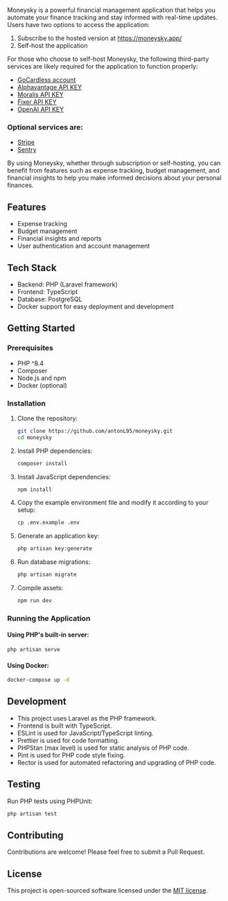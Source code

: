 Moneysky is a powerful financial management application that helps you automate your finance tracking and stay informed with real-time updates. Users have two options to access the application:

1. Subscribe to the hosted version at https://moneysky.app/
2. Self-host the application

For those who choose to self-host Moneysky, the following third-party services are likely required for the application to function properly:

- [GoCardless account](https://gocardless.com/bank-account-data/)
- [Alphavantage API KEY](https://www.alphavantage.co/)
- [Moralis API KEY](https://developers.moralis.com/)
- [Fixer API KEY](https://fixer.io/)
- [OpenAI API KEY](https://platform.openai.com/docs/overview)

### Optional services are:

- [Stripe](https://stripe.com/)
- [Sentry](https://sentry.io/)

By using Moneysky, whether through subscription or self-hosting, you can benefit from features such as expense tracking, budget management, and financial insights to help you make informed decisions about your personal finances.

## Features

- Expense tracking
- Budget management
- Financial insights and reports
- User authentication and account management

## Tech Stack

- Backend: PHP (Laravel framework)
- Frontend: TypeScript
- Database: PostgreSQL
- Docker support for easy deployment and development

## Getting Started

### Prerequisites

- PHP ^8.4
- Composer
- Node.js and npm
- Docker (optional)

### Installation

1. Clone the repository:
   ```bash
   git clone https://github.com/antonL95/moneysky.git
   cd moneysky
   ```

2. Install PHP dependencies:
   ```bash
   composer install
   ```

3. Install JavaScript dependencies:
   ```bash
   npm install
   ```

4. Copy the example environment file and modify it according to your setup:
   ```bash
   cp .env.example .env
   ```

5. Generate an application key:
   ```bash
   php artisan key:generate
   ```

6. Run database migrations:
   ```bash
   php artisan migrate
   ```

7. Compile assets:
   ```bash
   npm run dev
   ```

### Running the Application

#### Using PHP's built-in server:
```bash
php artisan serve
```

#### Using Docker:
```bash
docker-compose up -d
```

## Development

- This project uses Laravel as the PHP framework.
- Frontend is built with TypeScript.
- ESLint is used for JavaScript/TypeScript linting.
- Prettier is used for code formatting.
- PHPStan (max level) is used for static analysis of PHP code.
- Pint is used for PHP code style fixing.
- Rector is used for automated refactoring and upgrading of PHP code.

## Testing

Run PHP tests using PHPUnit:
```bash
php artisan test
```

## Contributing

Contributions are welcome! Please feel free to submit a Pull Request.

## License

This project is open-sourced software licensed under the [MIT license](https://opensource.org/licenses/MIT).

